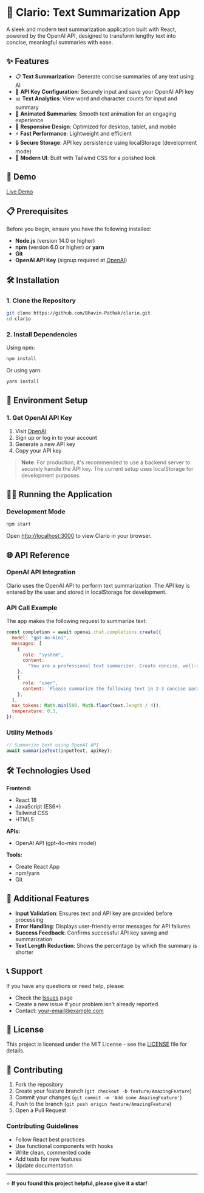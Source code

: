 # 📝 Clario: Text Summarization App

A sleek and modern text summarization application built with React, powered by the OpenAI API, designed to transform lengthy text into concise, meaningful summaries with ease.

## ✨ Features

- 📋 **Text Summarization**: Generate concise summaries of any text using AI
- 🔑 **API Key Configuration**: Securely input and save your OpenAI API key
- 📊 **Text Analytics**: View word and character counts for input and summary
- 🎨 **Animated Summaries**: Smooth text animation for an engaging experience
- 📱 **Responsive Design**: Optimized for desktop, tablet, and mobile
- ⚡ **Fast Performance**: Lightweight and efficient
- 🔒 **Secure Storage**: API key persistence using localStorage (development mode)
- 🚀 **Modern UI**: Built with Tailwind CSS for a polished look

## 🚀 Demo

[Live Demo](https://your-demo-link.com)

## 📋 Prerequisites

Before you begin, ensure you have the following installed:

- **Node.js** (version 14.0 or higher)
- **npm** (version 6.0 or higher) or **yarn**
- **Git**
- **OpenAI API Key** (signup required at [OpenAI](https://openai.com))

## 🛠️ Installation

### 1. Clone the Repository

```bash
git clone https://github.com/Bhavin-Pathak/clario.git
cd clario
```

### 2. Install Dependencies

Using npm:

```bash
npm install
```

Or using yarn:

```bash
yarn install
```

## 🔧 Environment Setup

### 1. Get OpenAI API Key

1. Visit [OpenAI](https://openai.com)
2. Sign up or log in to your account
3. Generate a new API key
4. Copy your API key

> **Note**: For production, it's recommended to use a backend server to securely handle the API key. The current setup uses localStorage for development purposes.

## 🏃‍♂️ Running the Application

### Development Mode

```bash
npm start
```

Open [http://localhost:3000](http://localhost:3000) to view Clario in your browser.

## 🌐 API Reference

### OpenAI API Integration

Clario uses the OpenAI API to perform text summarization. The API key is entered by the user and stored in localStorage for development.

### API Call Example

The app makes the following request to summarize text:

```javascript
const completion = await openai.chat.completions.create({
  model: "gpt-4o-mini",
  messages: [
    {
      role: "system",
      content:
        "You are a professional text summarizer. Create concise, well-structured summaries that capture the main points and key information from the given text. Keep summaries significantly shorter than the original while maintaining accuracy and clarity.",
    },
    {
      role: "user",
      content: `Please summarize the following text in 2-3 concise paragraphs, focusing on the main points and key information:\n\n${text}`,
    },
  ],
  max_tokens: Math.min(500, Math.floor(text.length / 4)),
  temperature: 0.3,
});
```

### Utility Methods

```javascript
// Summarize text using OpenAI API
await summarizeText(inputText, apiKey);
```

## 🛠️ Technologies Used

**Frontend:**

- React 18
- JavaScript (ES6+)
- Tailwind CSS
- HTML5

**APIs:**

- OpenAI API (gpt-4o-mini model)

**Tools:**

- Create React App
- npm/yarn
- Git

## 🌟 Additional Features

- **Input Validation**: Ensures text and API key are provided before processing
- **Error Handling**: Displays user-friendly error messages for API failures
- **Success Feedback**: Confirms successful API key saving and summarization
- **Text Length Reduction**: Shows the percentage by which the summary is shorter

## 📞 Support

If you have any questions or need help, please:

- Check the [Issues](https://github.com/Bhavin-Pathak/clario/issues) page
- Create a new issue if your problem isn't already reported
- Contact: your-email@example.com

## 📄 License

This project is licensed under the MIT License - see the [LICENSE](LICENSE) file for details.

## 🤝 Contributing

1. Fork the repository
2. Create your feature branch (`git checkout -b feature/AmazingFeature`)
3. Commit your changes (`git commit -m 'Add some AmazingFeature'`)
4. Push to the branch (`git push origin feature/AmazingFeature`)
5. Open a Pull Request

### Contributing Guidelines

- Follow React best practices
- Use functional components with hooks
- Write clean, commented code
- Add tests for new features
- Update documentation

---

⭐ **If you found this project helpful, please give it a star!**
